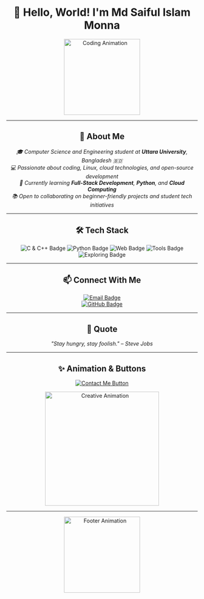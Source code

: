 <h1 align="center">👋 Hello, World! I'm Md Saiful Islam Monna</h1>
<p align="center">
  <img src="https://media.giphy.com/media/QNFhOolVeCzPQ2Mx85/giphy.gif" alt="Coding Animation" width="200"/>
</p>

---

<h2 align="center">🎨 About Me</h2>
<p align="center">
  <em>🎓 Computer Science and Engineering student at <strong>Uttara University</strong>, Bangladesh 🇧🇩</em><br>
  <em>💻 Passionate about coding, Linux, cloud technologies, and open-source development</em><br>
  <em>🌱 Currently learning <strong>Full-Stack Development</strong>, <strong>Python</strong>, and <strong>Cloud Computing</strong></em><br>
  <em>📚 Open to collaborating on beginner-friendly projects and student tech initiatives</em><br>
</p>

---

<h2 align="center">🛠️ Tech Stack</h2>
<div align="center">
  <img src="https://img.shields.io/badge/Code-C%2FC++-blue?style=flat-square" alt="C & C++ Badge"/>
  <img src="https://img.shields.io/badge/Code-Python-yellow?style=flat-square" alt="Python Badge"/>
  <img src="https://img.shields.io/badge/Web-HTML%2FCSS%2FJavaScript-orange?style=flat-square" alt="Web Badge"/>
  <img src="https://img.shields.io/badge/Tools-Git%2C%20Linux%2C%20VS%20Code%2C%20Figma-green?style=flat-square" alt="Tools Badge"/>
  <img src="https://img.shields.io/badge/Exploring-React%20%7C%20Node.js%20%7C%20Docker-purple?style=flat-square" alt="Exploring Badge"/>
</div>

---

<h2 align="center">📫 Connect With Me</h2>
<p align="center">
  <a href="mailto:mdsaifulislammonna@enginner.com">
    <img src="https://img.shields.io/badge/Email-mdsaifulislammonna%40enginner.com-red?style=for-the-badge" alt="Email Badge"/>
  </a>
  <br>
  <a href="https://github.com/Syadmdsaifulislammonna">
    <img src="https://img.shields.io/github/followers/Syadmdsaifulislammonna?style=social" alt="GitHub Badge"/>
  </a>
</p>

---

<h2 align="center">🌟 Quote</h2>
<p align="center">
  <em>"Stay hungry, stay foolish." – Steve Jobs</em>
</p>

---

<h2 align="center">✨ Animation & Buttons</h2>
<p align="center">
  <!-- Animated Button -->
  <a href="mailto:mdsaifulislammonna@enginner.com">
    <img src="https://img.shields.io/badge/Contact%20Me-Click%20Here-blue?style=for-the-badge&logo=mailchimp" alt="Contact Me Button">
  </a>
</p>
<p align="center">
  <img src="https://media.giphy.com/media/l0Exk8EUzSLsrErEQ/giphy.gif" alt="Creative Animation" width="300"/>
</p>

---

<p align="center">
  <img src="https://media.giphy.com/media/3oEjI6SIIHBdRxXI40/giphy.gif" alt="Footer Animation" width="200"/>
</p>